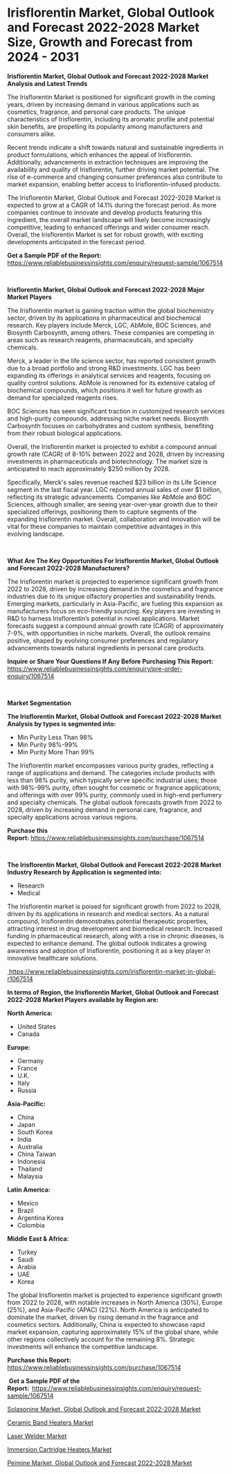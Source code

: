 <p><h1>Irisflorentin Market, Global Outlook and Forecast 2022-2028 Market Size, Growth and Forecast from 2024 - 2031</h1></p><p><strong>Irisflorentin Market, Global Outlook and Forecast 2022-2028 Market Analysis and Latest Trends</strong></p>
<p><p>The Irisflorentin Market is positioned for significant growth in the coming years, driven by increasing demand in various applications such as cosmetics, fragrance, and personal care products. The unique characteristics of Irisflorentin, including its aromatic profile and potential skin benefits, are propelling its popularity among manufacturers and consumers alike. </p><p>Recent trends indicate a shift towards natural and sustainable ingredients in product formulations, which enhances the appeal of Irisflorentin. Additionally, advancements in extraction techniques are improving the availability and quality of Irisflorentin, further driving market potential. The rise of e-commerce and changing consumer preferences also contribute to market expansion, enabling better access to Irisflorentin-infused products.</p><p>The Irisflorentin Market, Global Outlook and Forecast 2022-2028 Market is expected to grow at a CAGR of 14.1% during the forecast period. As more companies continue to innovate and develop products featuring this ingredient, the overall market landscape will likely become increasingly competitive, leading to enhanced offerings and wider consumer reach. Overall, the Irisflorentin Market is set for robust growth, with exciting developments anticipated in the forecast period.</p></p>
<p><strong>Get a Sample PDF of the Report:&nbsp;</strong> <a href="https://www.reliablebusinessinsights.com/enquiry/request-sample/1067514?utm_campaign=41&utm_medium=2&utm_source=Github&utm_content=ia&utm_term=17112024&utm_id=irisflorentin-market-global-outlook-and-forecast-2022-2028">https://www.reliablebusinessinsights.com/enquiry/request-sample/1067514</a></p>
<p>&nbsp;</p>
<p><strong>Irisflorentin Market, Global Outlook and Forecast 2022-2028 Major Market Players</strong></p>
<p><p>The Irisflorentin market is gaining traction within the global biochemistry sector, driven by its applications in pharmaceutical and biochemical research. Key players include Merck, LGC, AbMole, BOC Sciences, and Biosynth Carbosynth, among others. These companies are competing in areas such as research reagents, pharmaceuticals, and specialty chemicals.</p><p>Merck, a leader in the life science sector, has reported consistent growth due to a broad portfolio and strong R&D investments. LGC has been expanding its offerings in analytical services and reagents, focusing on quality control solutions. AbMole is renowned for its extensive catalog of biochemical compounds, which positions it well for future growth as demand for specialized reagents rises.</p><p>BOC Sciences has seen significant traction in customized research services and high-purity compounds, addressing niche market needs. Biosynth Carbosynth focuses on carbohydrates and custom synthesis, benefiting from their robust biological applications.</p><p>Overall, the Irisflorentin market is projected to exhibit a compound annual growth rate (CAGR) of 8-10% between 2022 and 2028, driven by increasing investments in pharmaceuticals and biotechnology. The market size is anticipated to reach approximately $250 million by 2028.</p><p>Specifically, Merck's sales revenue reached $23 billion in its Life Science segment in the last fiscal year. LGC reported annual sales of over $1 billion, reflecting its strategic advancements. Companies like AbMole and BOC Sciences, although smaller, are seeing year-over-year growth due to their specialized offerings, positioning them to capture segments of the expanding Irisflorentin market. Overall, collaboration and innovation will be vital for these companies to maintain competitive advantages in this evolving landscape.</p></p>
<p>&nbsp;</p>
<p><strong>What Are The Key Opportunities For Irisflorentin Market, Global Outlook and Forecast 2022-2028 Manufacturers?</strong></p>
<p><p>The Irisflorentin market is projected to experience significant growth from 2022 to 2028, driven by increasing demand in the cosmetics and fragrance industries due to its unique olfactory properties and sustainability trends. Emerging markets, particularly in Asia-Pacific, are fueling this expansion as manufacturers focus on eco-friendly sourcing. Key players are investing in R&D to harness Irisflorentin’s potential in novel applications. Market forecasts suggest a compound annual growth rate (CAGR) of approximately 7-9%, with opportunities in niche markets. Overall, the outlook remains positive, shaped by evolving consumer preferences and regulatory advancements towards natural ingredients in personal care products.</p></p>
<p><strong>Inquire or Share Your Questions If Any Before Purchasing This Report:</strong> <a href="https://www.reliablebusinessinsights.com/enquiry/pre-order-enquiry/1067514?utm_campaign=41&utm_medium=2&utm_source=Github&utm_content=ia&utm_term=17112024&utm_id=irisflorentin-market-global-outlook-and-forecast-2022-2028">https://www.reliablebusinessinsights.com/enquiry/pre-order-enquiry/1067514</a></p>
<p>&nbsp;</p>
<p><strong>Market Segmentation</strong></p>
<p><strong>The Irisflorentin Market, Global Outlook and Forecast 2022-2028 Market Analysis by types is segmented into:</strong></p>
<p><ul><li>Min Purity Less Than 98%</li><li>Min Purity 98%-99%</li><li>Min Purity More Than 99%</li></ul></p>
<p><p>The Irisflorentin market encompasses various purity grades, reflecting a range of applications and demand. The categories include products with less than 98% purity, which typically serve specific industrial uses; those with 98%-99% purity, often sought for cosmetic or fragrance applications; and offerings with over 99% purity, commonly used in high-end perfumery and specialty chemicals. The global outlook forecasts growth from 2022 to 2028, driven by increasing demand in personal care, fragrance, and specialty applications across various regions.</p></p>
<p><strong>Purchase this Report:&nbsp;</strong><a href="https://www.reliablebusinessinsights.com/purchase/1067514?utm_campaign=41&utm_medium=2&utm_source=Github&utm_content=ia&utm_term=17112024&utm_id=irisflorentin-market-global-outlook-and-forecast-2022-2028">https://www.reliablebusinessinsights.com/purchase/1067514</a></p>
<p>&nbsp;</p>
<p><strong>The Irisflorentin Market, Global Outlook and Forecast 2022-2028 Market Industry Research by Application is segmented into:</strong></p>
<p><ul><li>Research</li><li>Medical</li></ul></p>
<p><p>The Irisflorentin market is poised for significant growth from 2022 to 2028, driven by its applications in research and medical sectors. As a natural compound, Irisflorentin demonstrates potential therapeutic properties, attracting interest in drug development and biomedical research. Increased funding in pharmaceutical research, along with a rise in chronic diseases, is expected to enhance demand. The global outlook indicates a growing awareness and adoption of Irisflorentin, positioning it as a key player in innovative healthcare solutions.</p></p>
<p><a href="https://www.reliablebusinessinsights.com/irisflorentin-market-in-global-r1067514?utm_campaign=41&utm_medium=2&utm_source=Github&utm_content=ia&utm_term=17112024&utm_id=irisflorentin-market-global-outlook-and-forecast-2022-2028">&nbsp;https://www.reliablebusinessinsights.com/irisflorentin-market-in-global-r1067514</a></p>
<p><strong>In terms of Region, the Irisflorentin Market, Global Outlook and Forecast 2022-2028 Market Players available by Region are:</strong></p>
<p>
    <p> <strong> North America: </strong>
        <ul>
            <li>United States</li>
            <li>Canada</li>
        </ul>
        </p> 
    <p> <strong> Europe: </strong>
        <ul>
            <li>Germany</li>
            <li>France</li>
            <li>U.K.</li>
            <li>Italy</li>
            <li>Russia</li>
        </ul>
        </p> 
    <p> <strong> Asia-Pacific: </strong>
        <ul>
            <li>China</li>
            <li>Japan</li>
            <li>South Korea</li>
            <li>India</li>
            <li>Australia</li>
            <li>China Taiwan</li>
            <li>Indonesia</li>
            <li>Thailand</li>
            <li>Malaysia</li>
        </ul>
        </p> 
    <p> <strong> Latin America: </strong>
        <ul>
            <li>Mexico</li>
            <li>Brazil</li>
            <li>Argentina Korea</li>
            <li>Colombia</li>
        </ul>
        </p> 
    <p> <strong> Middle East & Africa: </strong>
        <ul>
            <li>Turkey</li>
            <li>Saudi</li>
            <li>Arabia</li>
            <li>UAE</li>
            <li>Korea</li>
        </ul>
    </p>
    </p>
<p><p>The global Irisflorentin market is projected to experience significant growth from 2022 to 2028, with notable increases in North America (30%), Europe (25%), and Asia-Pacific (APAC) (22%). North America is anticipated to dominate the market, driven by rising demand in the fragrance and cosmetics sectors. Additionally, China is expected to showcase rapid market expansion, capturing approximately 15% of the global share, while other regions collectively account for the remaining 8%. Strategic investments will enhance the competitive landscape.</p></p>
<p><strong>Purchase this Report: </strong><a href="https://www.reliablebusinessinsights.com/purchase/1067514?utm_campaign=41&utm_medium=2&utm_source=Github&utm_content=ia&utm_term=17112024&utm_id=irisflorentin-market-global-outlook-and-forecast-2022-2028">https://www.reliablebusinessinsights.com/purchase/1067514</a></p>
<p>&nbsp;<strong>Get a Sample PDF of the Report:&nbsp;&nbsp;</strong><a href="https://www.reliablebusinessinsights.com/enquiry/request-sample/1067514?utm_campaign=41&utm_medium=2&utm_source=Github&utm_content=ia&utm_term=17112024&utm_id=irisflorentin-market-global-outlook-and-forecast-2022-2028">https://www.reliablebusinessinsights.com/enquiry/request-sample/1067514</a></p>
<p><strong></strong></p>
<p><p><a href="https://github.com/DixieGrimes/Market-Research-Report-List-1/blob/main/solasonine-market-global-outlook-and-forecast-2022-2028-market.md?utm_campaign=41&utm_medium=2&utm_source=Github&utm_content=ia&utm_term=17112024&utm_id=irisflorentin-market-global-outlook-and-forecast-2022-2028">Solasonine Market, Global Outlook and Forecast 2022-2028 Market</a></p><p><a href="https://issuu.com/reportprime-2/docs/ceramic-band-heaters-market-size-20_8df5894d859a81?utm_campaign=41&utm_medium=2&utm_source=Github&utm_content=ia&utm_term=17112024&utm_id=irisflorentin-market-global-outlook-and-forecast-2022-2028">Ceramic Band Heaters Market</a></p><p><a href="https://www.linkedin.com/pulse/market-forecasting-change-global-laser-welder-dynamics-he3be?utm_campaign=41&utm_medium=2&utm_source=Github&utm_content=ia&utm_term=17112024&utm_id=irisflorentin-market-global-outlook-and-forecast-2022-2028">Laser Welder Market</a></p><p><a href="https://issuu.com/reportprime-2/docs/immersion-cartridge-heaters-market-_9be2934b65cdfa?utm_campaign=41&utm_medium=2&utm_source=Github&utm_content=ia&utm_term=17112024&utm_id=irisflorentin-market-global-outlook-and-forecast-2022-2028">Immersion Cartridge Heaters Market</a></p><p><a href="https://github.com/abbislposival/Market-Research-Report-List-1/blob/main/peimine-market-global-outlook-and-forecast-2022-2028-market.md?utm_campaign=41&utm_medium=2&utm_source=Github&utm_content=ia&utm_term=17112024&utm_id=irisflorentin-market-global-outlook-and-forecast-2022-2028">Peimine Market, Global Outlook and Forecast 2022-2028 Market</a></p></p>
